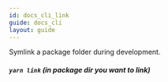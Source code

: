 ```yaml
---
id: docs_cli_link
guide: docs_cli
layout: guide
---
```


<p class="lead">Symlink a package folder during development.</p>

##### `yarn link` (in package dir you want to link) <a class="toc" id="toc-yarn-link-in-package-dir-you-want-to-link" href="#toc-yarn-link-in-package-dir-you-want-to-link"></a>
